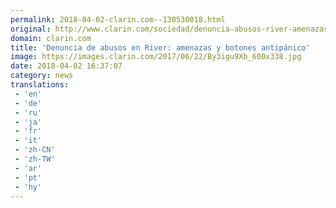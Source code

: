 ```yaml
---
permalink: 2018-04-02-clarin.com--130530018.html
original: http://www.clarin.com/sociedad/denuncia-abusos-river-amenazas-botones-antipanico_0_HyaZdR1sM.html
domain: clarin.com
title: 'Denuncia de abusos en River: amenazas y botones antipánico'
image: https://images.clarin.com/2017/06/22/By3igu9Xb_600x338.jpg
date: 2018-04-02 16:37:07
category: news
translations: 
 - 'en'
 - 'de'
 - 'ru'
 - 'ja'
 - 'fr'
 - 'it'
 - 'zh-CN'
 - 'zh-TW'
 - 'ar'
 - 'pt'
 - 'hy'
---
```


